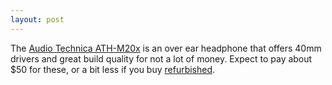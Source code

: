 ```yaml
---
layout: post
---
```


The [Audio Technica ATH-M20x](https://amzn.to/2VStiV2) is an over ear headphone that offers 40mm drivers and great build quality for not a lot of money. Expect to pay about $50 for these, or a bit less if you buy [refurbished](https://amzn.to/2VStiV2).